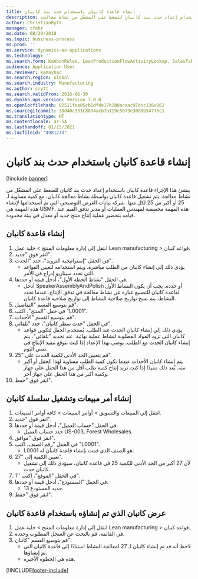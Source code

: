 ```yaml
---
title: إنشاء قاعدة كانبان باستخدام حدث بند كانبان
description: ينشئ هذا الإجراء قاعدة كانبان باستخدام إعداد حدث بند كانبان للضغط على المشغّل من نشاط معالجة.
author: ChristianRytt
manager: tfehr
ms.date: 08/29/2018
ms.topic: business-process
ms.prod: ''
ms.service: dynamics-ax-applications
ms.technology: ''
ms.search.form: KanbanRules, LeanProductionFlowActivityLookup, SalesTableListPage, SalesCreateOrder, SalesTable
audience: Application User
ms.reviewer: kamaybac
ms.search.region: Global
ms.search.industry: Manufacturing
ms.author: crytt
ms.search.validFrom: 2016-06-30
ms.dyn365.ops.version: Version 7.0.0
ms.openlocfilehash: 02511fea05cb1dfde17b1b8acaac97dcc136c062
ms.sourcegitcommit: 38d40c331c8894acb7b119c5073e3088b54776c1
ms.translationtype: HT
ms.contentlocale: ar-SA
ms.lasthandoff: 01/15/2021
ms.locfileid: "4981233"
---
```

# <a name="create-a-kanban-rule-using-a-kanban-line-event"></a>إنشاء قاعدة كانبان باستخدام حدث بند كانبان

[!include [banner](../../includes/banner.md)]

ينشئ هذا الإجراء قاعدة كانبان باستخدام إعداد حدث بند كانبان للضغط على المشغّل من نشاط معالجة. يتم تشغيل قاعدة كانبان بواسطة نشاط معالجة كانبان، مع كمية مساوية لـ 25 أو أكبر من 25 لكل منها. شركة بيانات العرض التوضيحي التي تم استخدامها لإنشاء هذه المهمة هي USMF.‬ هذه المهمة مخصصة لمهندس العمليات أو مدير تدفق القيم عند قيامه بتحضير عملية إنتاج منتج جديد أو معدل في بيئة محدودة.


## <a name="create-a-kanban-rule"></a>إنشاء قاعدة كانبان
1. انتقل إلى إدارة معلومات المنتج‬ > خلية عمل Lean manufacturing > قواعد كنبان.
2. انقر فوق "جديد".
3. في الحقل "إستراتيجية التزويد"، حدد "الحدث".
    * يؤدي ذلك إلى إنشاء كانبان من الطلب مباشرة. ويتم استخدامه لتعيين القواعد التي تحدد سيناريو إدراج في الأمر.  
4. في الحقل "نشاط الخطة الأول"، أدخل قيمة أو حددها.
    * أدخل SpeakerAssemblyAndPolish أو حدده. يجب أن يكون النشاط الأول لقاعدة كانبان للتصنيع عبارة عن نشاط معالجة في تدفق الإنتاج. عندما تحدد النشاط، يتم نسخ تواريخ صلاحية النشاط إلى تواريخ صلاحية قاعدة كانبان.  
5. قم بتوسيع القسم "التفاصيل".
6. في حقل "المنتج"، اكتب "L0001".
7. قم بتوسيع القسم "الأحداث".
8. في الحقل "حدث سطر كانبان"، حدد "تلقائي".
    * يؤدي ذلك إلى إنشاء كانبان الحدث عند الطلب.  يُستخدم الحقل لتكوين قواعد كانبان التي تزود المواد المطلوبة لنشاط عملية نهائية. عند تحديد "تلقائي"، يتم إنشاء كانبان الحدث مع الطلب. يوصي بهذا الإعداد إذا كنت تتوقع تنفيذ الإنتاج في نفس اليوم.  
9. قم بتعيين الحد الأدنى لكمية الحدث على "25".
    * يتم إنشاء كانبان الأحداث عندما تكون كمية الطلب مساوية لهذا الحقل أو أكبر منه. يُعد ذلك مفيدًا إذا كنت تريد إنتاج كمية طلب أقل من هذا الحقل على جهاز وكمية أكبر من هذا الحقل على جهاز آخر.  
10. انقر فوق "حفظ".

## <a name="create-sales-order-and-trigger-kanban-chain"></a>إنشاء أمر مبيعات وتشغيل سلسلة كانبان
1. انتقل إلى المبيعات والتسويق > أوامر المبيعات > كافة أوامر المبيعات.
2. انقر فوق "جديد".
3. في الحقل "حساب العميل"، أدخل قيمة أو حددها.
    * حدد حساب العميل US-003, Forest Wholesales.  
4. انقر فوق "موافق".
5. في الحقل "رقم الصنف، اكتب "L0001".
    * L0001 هو الصنف الذي قمت بإنشاء قاعدة كانبان له.  
6. تعيين الكمية إلى "27".
    * لأن 27 أكبر من الحد الأدنى للكمية 25 في قاعدة كانبان، سيؤدي ذلك إلى تشغيل كانبان حدث.  
7. في الحقل "الموقع"، اكتب ''1".
8. في الحقل "المستودع"، أدخل قيمة أو حددها.
    * حديد المستودع 13.  
9. انقر فوق "حفظ".

## <a name="view-the-kanban-generated-by-the-kanban-rule"></a>عرض كانبان الذي تم إنشاؤه باستخدام قاعدة كانبان
1. انتقل إلى إدارة معلومات المنتج‬ > خلية عمل Lean manufacturing > قواعد كنبان.
2. في القائمة، قم بالبحث عن السجل المطلوب وحدده.
3. قم بتوسيع القسم "كانبان".
    * لاحظ أنه قد تم إنشاء كانبان لـ 27 لمعالجة النشاط استنادًا إلى قاعدة كانبان التي تم إنشاؤها.  
    * هذه هي الخطوة الأخيرة.  



[!INCLUDE[footer-include](../../../includes/footer-banner.md)]